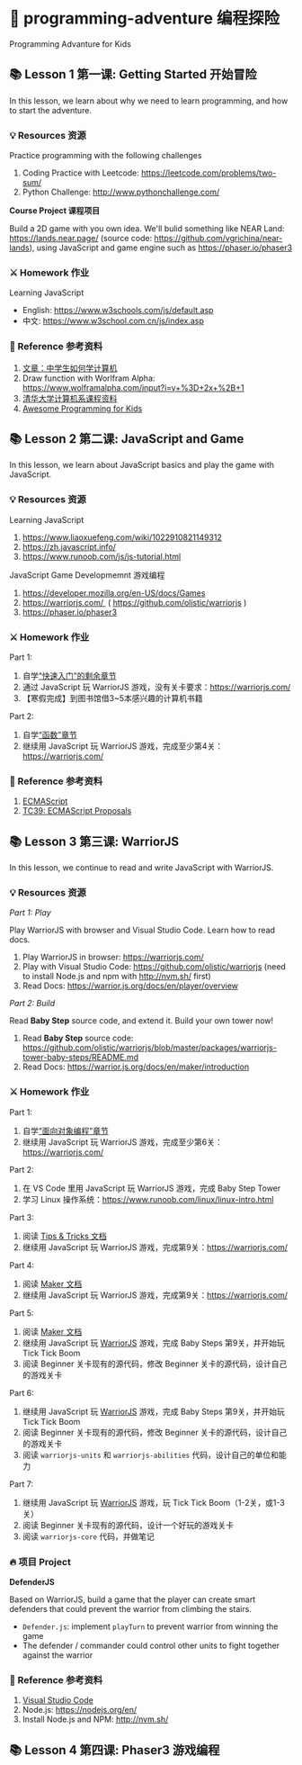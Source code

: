 # 🔭 programming-adventure 编程探险
Programming Advanture for Kids


## 📚 Lesson 1 第一课: Getting Started 开始冒险

In this lesson, we learn about why we need to learn programming, and how to start the adventure. 

### 💡 Resources 资源

Practice programming with the following challenges

1. Coding Practice with Leetcode: https://leetcode.com/problems/two-sum/
2. Python Challenge: http://www.pythonchallenge.com/

**Course Project 课程项目**

Build a 2D game with you own idea. We'll bulid something like NEAR Land: https://lands.near.page/ (source code: https://github.com/vgrichina/near-lands),  using JavaScript and game engine such as https://phaser.io/phaser3

### ⚔ Homework 作业

Learning JavaScript
  - English: https://www.w3schools.com/js/default.asp
  - 中文: https://www.w3school.com.cn/js/index.asp

### 🚀 Reference 参考资料

1. [文章：中学生如何学计算机](https://mp.weixin.qq.com/s/tRkzZYquASSXTN-Q6sEeYA)
2. Draw function with Worlfram Alpha: https://www.wolframalpha.com/input?i=y+%3D+2x+%2B+1
3. [清华大学计算机系课程资料](https://github.com/PKUanonym/REKCARC-TSC-UHT)
4. [Awesome Programming for Kids](https://github.com/HollyAdele/awesome-programming-for-kids)


## 📚 Lesson 2 第二课: JavaScript and Game

In this lesson, we learn about JavaScript basics and play the game with JavaScript. 

### 💡 Resources 资源

Learning JavaScript
1. https://www.liaoxuefeng.com/wiki/1022910821149312
2. https://zh.javascript.info/
3. https://www.runoob.com/js/js-tutorial.html

JavaScript Game Developmemnt 游戏编程
1. https://developer.mozilla.org/en-US/docs/Games
2. https://warriorjs.com/  ( https://github.com/olistic/warriorjs )
3. https://phaser.io/phaser3

### ⚔ Homework 作业

Part 1:

1. 自学[“快速入门”的剩余章节](https://www.liaoxuefeng.com/wiki/1022910821149312/1023020925712064)
2. 通过 JavaScript 玩 WarriorJS 游戏，没有关卡要求：https://warriorjs.com/
3. 【寒假完成】到图书馆借3~5本感兴趣的计算机书籍

Part 2:

1. 自学[“函数”章节](https://www.liaoxuefeng.com/wiki/1022910821149312/1023021053637728)
2. 继续用 JavaScript 玩 WarriorJS 游戏，完成至少第4关：https://warriorjs.com/

### 🚀 Reference 参考资料

1. [ECMAScript](https://en.wikipedia.org/wiki/ECMAScript)
2. [TC39: ECMAScript Proposals](https://github.com/tc39/proposals)


## 📚 Lesson 3 第三课: WarriorJS

In this lesson, we continue to read and write JavaScript with WarriorJS.

### 💡 Resources 资源

_Part 1: Play_

Play WarriorJS with browser and Visual Studio Code. Learn how to read docs. 

1. Play WarriorJS in browser: https://warriorjs.com/
2. Play with Visual Studio Code: https://github.com/olistic/warriorjs (need to install Node.js and npm with http://nvm.sh/ first)
3. Read Docs: https://warrior.js.org/docs/en/player/overview

_Part 2: Build_

Read **Baby Step** source code, and extend it. Build your own tower now!

1. Read **Baby Step** source code: https://github.com/olistic/warriorjs/blob/master/packages/warriorjs-tower-baby-steps/README.md 
2. Read Docs: https://warrior.js.org/docs/en/maker/introduction

### ⚔ Homework 作业

Part 1:

1. 自学[“面向对象编程”章节](https://www.liaoxuefeng.com/wiki/1022910821149312/1072866346339712)
2. 继续用 JavaScript 玩 WarriorJS 游戏，完成至少第6关：https://warriorjs.com/

Part 2:

1. 在 VS Code 里用 JavaScript 玩 WarriorJS 游戏，完成 Baby Step Tower
2. 学习 Linux 操作系统：https://www.runoob.com/linux/linux-intro.html

Part 3:

1. 阅读 [Tips & Tricks 文档](https://warrior.js.org/docs/en/player/general-tips)
2. 继续用 JavaScript 玩 WarriorJS 游戏，完成第9关：https://warriorjs.com/

Part 4:

1. 阅读 [Maker 文档](https://warrior.js.org/docs/en/maker/introduction)
2. 继续用 JavaScript 玩 WarriorJS 游戏，完成第9关：https://warriorjs.com/

Part 5:

1. 阅读 [Maker 文档](https://warrior.js.org/docs/en/maker/introduction)
2. 继续用 JavaScript 玩 [WarriorJS](https://warriorjs.com/) 游戏，完成 Baby Steps 第9关，并开始玩 Tick Tick Boom
3. 阅读 Beginner 关卡现有的源代码，修改 Beginner 关卡的源代码，设计自己的游戏关卡

Part 6:

1. 继续用 JavaScript 玩 [WarriorJS](https://warriorjs.com/) 游戏，完成 Baby Steps 第9关，并开始玩 Tick Tick Boom
2. 阅读 Beginner 关卡现有的源代码，修改 Beginner 关卡的源代码，设计自己的游戏关卡
3. 阅读 `warriorjs-units` 和 `warriorjs-abilities` 代码，设计自己的单位和能力

Part 7:

1. 继续用 JavaScript 玩 [WarriorJS](https://warriorjs.com/) 游戏，玩 Tick Tick Boom（1-2关，或1-3关）
2. 阅读 Beginner 关卡现有的源代码，设计一个好玩的游戏关卡
3. 阅读 `warriorjs-core` 代码，并做笔记

### 🔥 项目 Project

**DefenderJS**

Based on WarriorJS, build a game that the player can create smart defenders that could prevent the warrior from climbing the stairs.

- `Defender.js`: implement `playTurn` to prevent warrior from winning the game
- The defender / commander could control other units to fight together against the warrior

### 🚀 Reference 参考资料

1. [Visual Studio Code](https://code.visualstudio.com/)
2. Node.js: https://nodejs.org/en/
3. Install Node.js and NPM: http://nvm.sh/


## 📚 Lesson 4 第四课: Phaser3 游戏编程



